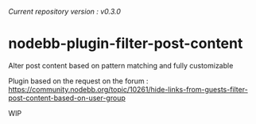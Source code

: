 _Current repository version : v0.3.0_

# nodebb-plugin-filter-post-content
Alter post content based on pattern matching and fully customizable

Plugin based on the request on the forum : https://community.nodebb.org/topic/10261/hide-links-from-guests-filter-post-content-based-on-user-group

WIP
